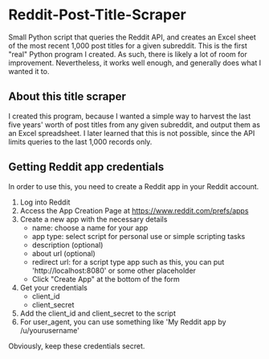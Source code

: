 # Reddit-Post-Title-Scraper
Small Python script that queries the Reddit API, and creates an Excel sheet of the most recent 1,000 post titles for a given subreddit. This is the first "real" Python program I created. As such, there is likely a lot of room for improvement. Nevertheless, it works well enough, and generally does what I wanted it to.

## About this title scraper
I created this program, because I wanted a simple way to harvest the last five years' worth of post titles from any given subreddit, and output them as an Excel spreadsheet. I later learned that this is not possible, since the API limits queries to the last 1,000 records only.

## Getting Reddit app credentials
In order to use this, you need to create a Reddit app in your Reddit account.

1. Log into Reddit
2. Access the App Creation Page at https://www.reddit.com/prefs/apps
3. Create a new app with the necessary details
   - name: choose a name for your app
   - app type: select script for personal use or simple scripting tasks
   - description (optional)
   - about url (optional)
   - redirect url: for a script type app such as this, you can put 'http://localhost:8080' or some other placeholder
   - Click "Create App" at the bottom of the form
4. Get your credentials
   - client_id
   - client_secret
5. Add the client_id and client_secret to the script
6. For user_agent, you can use something like 'My Reddit app by /u/yourusername'

Obviously, keep these credentials secret.
